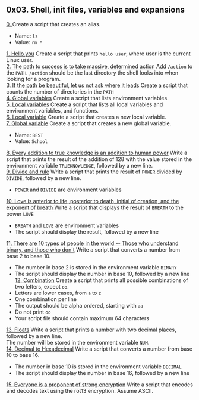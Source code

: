 ## 0x03. Shell, init files, variables and expansions       

[0. <o>]() Create a script that creates an alias.       
* Name: `ls`      
* Value: `rm *`         

[1. Hello you]() Create a script that prints `hello user`, where user is the current Linux user.       
[2. The path to success is to take massive, determined action]() Add `/action` to the `PATH`. `/action` should be the last directory the shell looks into when looking for a program.       
[3. If the path be beautiful, let us not ask where it leads]() Create a script that counts the number of directories in the `PATH`      
[4. Global variables]() Create a script that lists environment variables.        
[5. Local variables]() Create a script that lists all local variables and environment variables, and functions.      
[6. Local variable]() Create a script that creates a new local variable.         
[7. Global variable]() Create a script that creates a new global variable.        
* Name: `BEST`
* Value: `School`

[8. Every addition to true knowledge is an addition to human power]() Write a script that prints the result of the addition of 128 with the value stored in the environment variable `TRUEKNOWLEDGE`, followed by a new line.        
[9. Divide and rule]() Write a script that prints the result of `POWER` divided by `DIVIDE`, followed by a new line.         
* `POWER` and `DIVIDE` are environment variables           

[10. Love is anterior to life, posterior to death, initial of creation, and the exponent of breath
]() Write a script that displays the result of `BREATH` to the power `LOVE`        
* `BREATH` and `LOVE` are environment variables
* The script should display the result, followed by a new line         

[11. There are 10 types of people in the world -- Those who understand binary, and those who don't]() Write a script that converts a number from base 2 to base 10.       
* The number in base 2 is stored in the environment variable `BINARY`       
* The script should display the number in base 10, followed by a new line          
[12. Combination]() Create a script that prints all possible combinations of two letters, except `oo`.            
* Letters are lower cases, from `a` to `z`       
* One combination per line        
* The output should be alpha ordered, starting with `aa`       
* Do not print `oo`     
* Your script file should contain maximum 64 characters       

[13. Floats]() Write a script that prints a number with two decimal places, followed by a new line.         
The number will be stored in the environment variable `NUM`.       
[14. Decimal to Hexadecimal]() Write a script that converts a number from base 10 to base 16.       
* The number in base 10 is stored in the environment variable `DECIMAL`
* The script should display the number in base 16, followed by a new line       

[15. Everyone is a proponent of strong encryption]() Write a script that encodes and decodes text using the rot13 encryption. Assume ASCII.     

